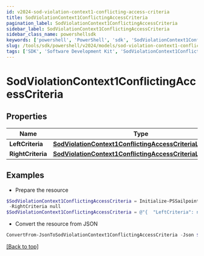 ```yaml
---
id: v2024-sod-violation-context1-conflicting-access-criteria
title: SodViolationContext1ConflictingAccessCriteria
pagination_label: SodViolationContext1ConflictingAccessCriteria
sidebar_label: SodViolationContext1ConflictingAccessCriteria
sidebar_class_name: powershellsdk
keywords: ['powershell', 'PowerShell', 'sdk', 'SodViolationContext1ConflictingAccessCriteria', 'V2024SodViolationContext1ConflictingAccessCriteria'] 
slug: /tools/sdk/powershell/v2024/models/sod-violation-context1-conflicting-access-criteria
tags: ['SDK', 'Software Development Kit', 'SodViolationContext1ConflictingAccessCriteria', 'V2024SodViolationContext1ConflictingAccessCriteria']
---
```



# SodViolationContext1ConflictingAccessCriteria

## Properties

Name | Type | Description | Notes
------------ | ------------- | ------------- | -------------
**LeftCriteria** | [**SodViolationContext1ConflictingAccessCriteriaLeftCriteria**](sod-violation-context1-conflicting-access-criteria-left-criteria) |  | [optional] 
**RightCriteria** | [**SodViolationContext1ConflictingAccessCriteriaLeftCriteria**](sod-violation-context1-conflicting-access-criteria-left-criteria) |  | [optional] 

## Examples

- Prepare the resource
```powershell
$SodViolationContext1ConflictingAccessCriteria = Initialize-PSSailpoint.V2024SodViolationContext1ConflictingAccessCriteria  -LeftCriteria null `
 -RightCriteria null
$SodViolationContext1ConflictingAccessCriteria = @"{  "LeftCriteria": null, "RightCriteria": null }"@
```

- Convert the resource from JSON
```powershell
ConvertFrom-JsonToSodViolationContext1ConflictingAccessCriteria -Json $SodViolationContext1ConflictingAccessCriteria
```


[[Back to top]](#) 

